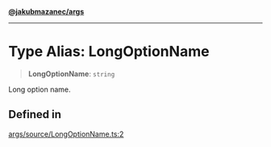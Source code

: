 [**@jakubmazanec/args**](../README.md)

---

# Type Alias: LongOptionName

> **LongOptionName**: `string`

Long option name.

## Defined in

[args/source/LongOptionName.ts:2](https://github.com/jakubmazanec/tools/blob/a9765e3de8390a6e57bec51efaeb411fbd7881ab/packages/args/source/LongOptionName.ts#L2)
